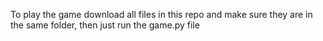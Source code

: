 To play the game download all files in this repo and make sure they are in the same folder, then just run the game.py file
